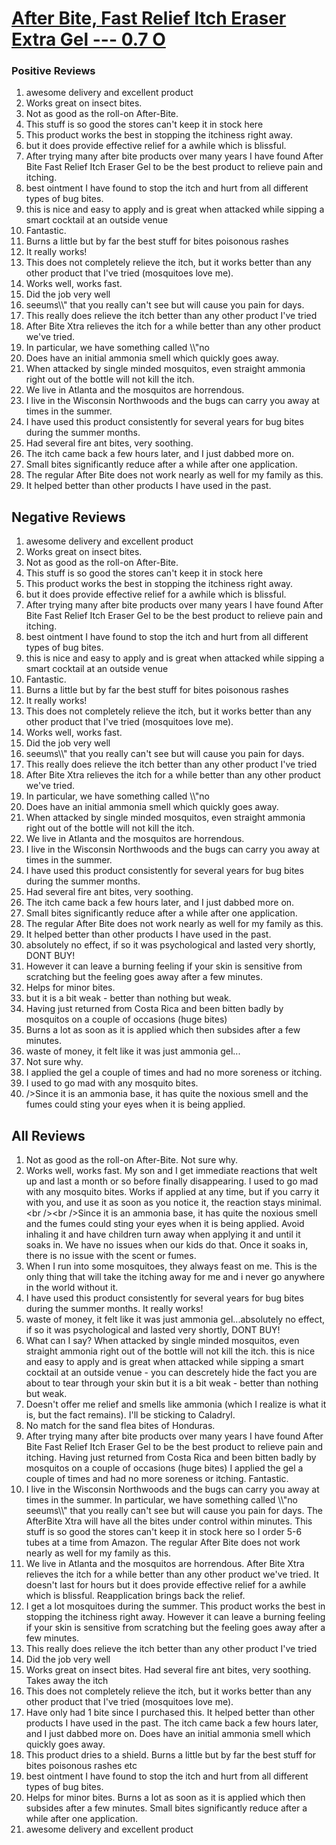 # [After Bite, Fast Relief Itch Eraser Extra Gel --- 0.7 O](https://products.checkmycream.com/products/After-Bite-Fast-Relief-Itch-Eraser-Extra-Gel-0.7-O.html)

### Positive Reviews

<ol>
      <li>awesome delivery and excellent product</li>
      <li>Works great on insect bites.</li>
      <li>Not as good as the roll-on After-Bite.  </li>
      <li>This stuff is so good the stores can&#x27;t keep it in stock here</li>
      <li>This product works the best in stopping the itchiness right away.</li>
      <li>but it does provide effective relief for a awhile which is blissful.  </li>
      <li>After trying many after bite products over many years I have found After Bite Fast Relief Itch Eraser Gel to be the best product to relieve pain and itching.    </li>
      <li>best ointment I have found to stop the itch and hurt from all different types of bug bites.</li>
      <li>this is nice and easy to apply and is great when attacked while sipping a smart cocktail at an outside venue</li>
      <li>Fantastic.</li>
      <li>Burns a little but by far the best stuff for bites poisonous rashes</li>
      <li>It really works!</li>
      <li>This does not completely relieve the itch, but it works better than any other product that I&#x27;ve tried (mosquitoes love me).</li>
      <li>Works well, works fast.  </li>
      <li>Did the job very well</li>
      <li>seeums\\&quot; that you really can&#x27;t see but will cause you pain for days.</li>
      <li>This really does relieve the itch better than any other product I&#x27;ve tried</li>
      <li>After Bite Xtra relieves the itch for a while better than any other product we&#x27;ve tried.  </li>
      <li>In particular, we have something called \\&quot;no</li>
      <li>Does have an initial ammonia smell which quickly goes away.</li>
      <li>When attacked by single minded mosquitos, even straight ammonia right out of the bottle will not kill the itch.  </li>
      <li>We live in Atlanta and the mosquitos are horrendous.  </li>
      <li>I live in the Wisconsin Northwoods and the bugs can carry you away at times in the summer.  </li>
      <li>I have used this product consistently for several years for bug bites during the summer months.</li>
      <li>Had several fire ant bites, very soothing.</li>
      <li>The itch came back a few hours later, and I just dabbed more on.  </li>
      <li>Small bites significantly reduce after a while after one application.</li>
      <li>The regular After Bite does not work nearly as well for my family as this.</li>
      <li>It helped better than other products I have used in the past.  </li>
</ol>


<h2>Negative Reviews</h2>
<ol>
<li> awesome delivery and excellent product</li>
<li> Works great on insect bites.</li>
<li> Not as good as the roll-on After-Bite.  </li>
<li> This stuff is so good the stores can&#x27;t keep it in stock here</li>
<li> This product works the best in stopping the itchiness right away.</li>
<li> but it does provide effective relief for a awhile which is blissful.  </li>
<li> After trying many after bite products over many years I have found After Bite Fast Relief Itch Eraser Gel to be the best product to relieve pain and itching.    </li>
<li> best ointment I have found to stop the itch and hurt from all different types of bug bites.</li>
<li> this is nice and easy to apply and is great when attacked while sipping a smart cocktail at an outside venue</li>
<li> Fantastic.</li>
<li> Burns a little but by far the best stuff for bites poisonous rashes</li>
<li> It really works!</li>
<li> This does not completely relieve the itch, but it works better than any other product that I&#x27;ve tried (mosquitoes love me).</li>
<li> Works well, works fast.  </li>
<li> Did the job very well</li>
<li> seeums\\&quot; that you really can&#x27;t see but will cause you pain for days.</li>
<li> This really does relieve the itch better than any other product I&#x27;ve tried</li>
<li> After Bite Xtra relieves the itch for a while better than any other product we&#x27;ve tried.  </li>
<li> In particular, we have something called \\&quot;no</li>
<li> Does have an initial ammonia smell which quickly goes away.</li>
<li> When attacked by single minded mosquitos, even straight ammonia right out of the bottle will not kill the itch.  </li>
<li> We live in Atlanta and the mosquitos are horrendous.  </li>
<li> I live in the Wisconsin Northwoods and the bugs can carry you away at times in the summer.  </li>
<li> I have used this product consistently for several years for bug bites during the summer months.</li>
<li> Had several fire ant bites, very soothing.</li>
<li> The itch came back a few hours later, and I just dabbed more on.  </li>
<li> Small bites significantly reduce after a while after one application.</li>
<li> The regular After Bite does not work nearly as well for my family as this.</li>
<li> It helped better than other products I have used in the past.  </li>
<li> absolutely no effect, if so it was psychological and lasted very shortly, DONT BUY!</li>
<li> However it can leave a burning feeling if  your skin is sensitive from scratching but the feeling goes away after a few minutes.</li>
<li> Helps for minor bites.</li>
<li> but it is a bit weak - better than nothing but weak.</li>
<li> Having just returned from Costa Rica and been bitten badly by mosquitos on a couple of occasions (huge bites)</li>
<li> Burns a lot as soon as it is applied which then subsides after a few minutes.</li>
<li> waste of money, it felt like it was just ammonia gel...</li>
<li> Not sure why.</li>
<li> I applied the gel a couple of times and had no more soreness or itching.  </li>
<li> I used to go mad with any mosquito bites.  </li>
<li> /&gt;Since it is an ammonia base, it has quite the noxious smell and the fumes could sting your eyes when it is being applied.  </li>
</ol>

<h2>All Reviews</h2>

<ol>
    <li> Not as good as the roll-on After-Bite.  Not sure why.</li>
    <li> Works well, works fast.  My son and I get immediate reactions that welt up and last a month or so before finally disappearing.  I used to go mad with any mosquito bites.  Works if applied at any time, but if you carry it with you, and use it as soon as you notice it, the reaction stays minimal.&lt;br /&gt;&lt;br /&gt;Since it is an ammonia base, it has quite the noxious smell and the fumes could sting your eyes when it is being applied.  Avoid inhaling it and have children turn away when applying it and until it soaks in.  We have no issues when our kids do that.  Once it soaks in, there is no issue with the scent or fumes.</li>
    <li> When I run into some mosquitoes, they always feast on me.  This is the only thing that will take the itching away for me and i never go anywhere in the world without it.</li>
    <li> I have used this product consistently for several years for bug bites during the summer months. It really works!</li>
    <li> waste of money, it felt like it was just ammonia gel...absolutely no effect, if so it was psychological and lasted very shortly, DONT BUY!</li>
    <li> What can I say?  When attacked by single minded mosquitos, even straight ammonia right out of the bottle will not kill the itch.  this is nice and easy to apply and is great when attacked while sipping a smart cocktail at an outside venue - you can descretely hide the fact you are about to tear through your skin but it is a bit weak - better than nothing but weak.</li>
    <li> Doesn&#x27;t offer me relief and smells like ammonia (which I realize is what it is, but the fact remains). I&#x27;ll be sticking to Caladryl.</li>
    <li> No match for the sand flea bites of Honduras.</li>
    <li> After trying many after bite products over many years I have found After Bite Fast Relief Itch Eraser Gel to be the best product to relieve pain and itching.    Having just returned from Costa Rica and been bitten badly by mosquitos on a couple of occasions (huge bites) I applied the gel a couple of times and had no more soreness or itching.  Fantastic.</li>
    <li> I live in the Wisconsin Northwoods and the bugs can carry you away at times in the summer.  In particular, we have something called \\&quot;no seeums\\&quot; that you really can&#x27;t see but will cause you pain for days. The AfterBite Xtra will have all the bites under control within minutes. This stuff is so good the stores can&#x27;t keep it in stock here so I order 5-6 tubes at a time from Amazon. The regular After Bite does not work nearly as well for my family as this.</li>
    <li> We live in Atlanta and the mosquitos are horrendous.  After Bite Xtra relieves the itch for a while better than any other product we&#x27;ve tried.  It doesn&#x27;t last for hours but it does provide effective relief for a awhile which is blissful.  Reapplication brings back the relief.</li>
    <li> I get a lot mosquitoes during the summer. This product works the best in stopping the itchiness right away. However it can leave a burning feeling if  your skin is sensitive from scratching but the feeling goes away after a few minutes.</li>
    <li> This really does relieve the itch better than any other product I&#x27;ve tried</li>
    <li> Did the job very well</li>
    <li> Works great on insect bites. Had several fire ant bites, very soothing. Takes away the itch</li>
    <li> This does not completely relieve the itch, but it works better than any other product that I&#x27;ve tried (mosquitoes love me).</li>
    <li> Have only had 1 bite since I purchased this.  It helped better than other products I have used in the past.  The itch came back a few hours later, and I just dabbed more on.  Does have an initial ammonia smell which quickly goes away.</li>
    <li> This product dries to a shield. Burns a little but by far the best stuff for bites poisonous rashes etc</li>
    <li> best ointment I have found to stop the itch and hurt from all different types of bug bites.</li>
    <li> Helps for minor bites. Burns a lot as soon as it is applied which then subsides after a few minutes. Small bites significantly reduce after a while after one application.</li>
    <li> awesome delivery and excellent product</li>
</ol>




